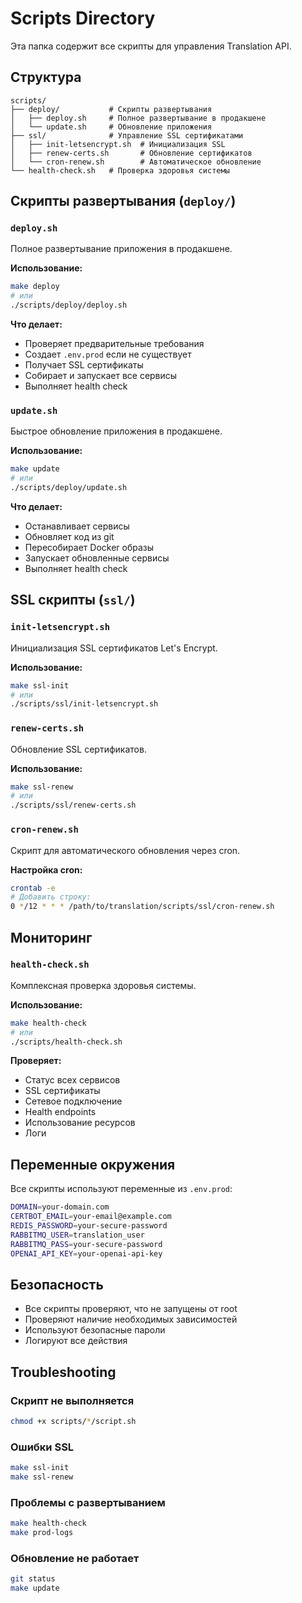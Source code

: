 # Scripts Directory

Эта папка содержит все скрипты для управления Translation API.

## Структура

```
scripts/
├── deploy/           # Скрипты развертывания
│   ├── deploy.sh     # Полное развертывание в продакшене
│   └── update.sh     # Обновление приложения
├── ssl/              # Управление SSL сертификатами
│   ├── init-letsencrypt.sh  # Инициализация SSL
│   ├── renew-certs.sh       # Обновление сертификатов
│   └── cron-renew.sh        # Автоматическое обновление
└── health-check.sh   # Проверка здоровья системы
```

## Скрипты развертывания (`deploy/`)

### `deploy.sh`
Полное развертывание приложения в продакшене.

**Использование:**
```bash
make deploy
# или
./scripts/deploy/deploy.sh
```

**Что делает:**
- Проверяет предварительные требования
- Создает `.env.prod` если не существует
- Получает SSL сертификаты
- Собирает и запускает все сервисы
- Выполняет health check

### `update.sh`
Быстрое обновление приложения в продакшене.

**Использование:**
```bash
make update
# или
./scripts/deploy/update.sh
```

**Что делает:**
- Останавливает сервисы
- Обновляет код из git
- Пересобирает Docker образы
- Запускает обновленные сервисы
- Выполняет health check

## SSL скрипты (`ssl/`)

### `init-letsencrypt.sh`
Инициализация SSL сертификатов Let's Encrypt.

**Использование:**
```bash
make ssl-init
# или
./scripts/ssl/init-letsencrypt.sh
```

### `renew-certs.sh`
Обновление SSL сертификатов.

**Использование:**
```bash
make ssl-renew
# или
./scripts/ssl/renew-certs.sh
```

### `cron-renew.sh`
Скрипт для автоматического обновления через cron.

**Настройка cron:**
```bash
crontab -e
# Добавить строку:
0 */12 * * * /path/to/translation/scripts/ssl/cron-renew.sh
```

## Мониторинг

### `health-check.sh`
Комплексная проверка здоровья системы.

**Использование:**
```bash
make health-check
# или
./scripts/health-check.sh
```

**Проверяет:**
- Статус всех сервисов
- SSL сертификаты
- Сетевое подключение
- Health endpoints
- Использование ресурсов
- Логи

## Переменные окружения

Все скрипты используют переменные из `.env.prod`:

```bash
DOMAIN=your-domain.com
CERTBOT_EMAIL=your-email@example.com
REDIS_PASSWORD=your-secure-password
RABBITMQ_USER=translation_user
RABBITMQ_PASS=your-secure-password
OPENAI_API_KEY=your-openai-api-key
```

## Безопасность

- Все скрипты проверяют, что не запущены от root
- Проверяют наличие необходимых зависимостей
- Используют безопасные пароли
- Логируют все действия

## Troubleshooting

### Скрипт не выполняется
```bash
chmod +x scripts/*/script.sh
```

### Ошибки SSL
```bash
make ssl-init
make ssl-renew
```

### Проблемы с развертыванием
```bash
make health-check
make prod-logs
```

### Обновление не работает
```bash
git status
make update
``` 
